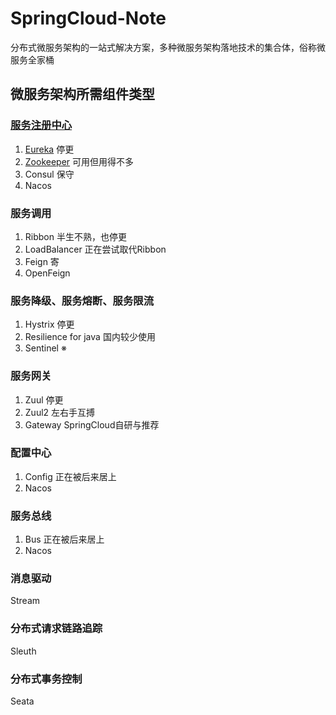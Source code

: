# SpringCloud-Note

分布式微服务架构的一站式解决方案，多种微服务架构落地技术的集合体，俗称微服务全家桶

## 微服务架构所需组件类型

### [服务注册中心](https://github.com/AsakiAmane/SpringCloud-Note/tree/main/Notes/Service-Registry)

1. [Eureka](https://github.com/AsakiAmane/SpringCloud-Note/blob/main/Notes/Service-Registry/Eureka-Note.md) 停更
2. [Zookeeper](https://github.com/AsakiAmane/SpringCloud-Note/blob/main/Notes/Service-Registry/Zookeeper-Note.md) 可用但用得不多
3. Consul 保守
4. Nacos

### 服务调用

1. Ribbon 半生不熟，也停更
2. LoadBalancer 正在尝试取代Ribbon
3. Feign 寄
4. OpenFeign

### 服务降级、服务熔断、服务限流

1. Hystrix 停更
2. Resilience for java 国内较少使用
3. Sentinel ※

### 服务网关

1. Zuul 停更
2. Zuul2 左右手互搏
3. Gateway SpringCloud自研与推荐

### 配置中心

1. Config 正在被后来居上
2. Nacos

### 服务总线

1. Bus 正在被后来居上
2. Nacos

### 消息驱动

Stream

### 分布式请求链路追踪

Sleuth

### 分布式事务控制

Seata
